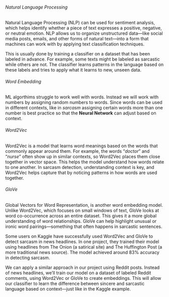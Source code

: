 ###### Natural Language Processing

Natural Language Processing (NLP) can be used for sentiment analysis, which helps identify whether a piece of text expresses a positive, negative, or neutral emotion. NLP allows us to organize unstructured data—like social media posts, emails, and other forms of natural text—into a form that machines can work with by applying text classification techniques.

This is usually done by training a classifier on a dataset that has been labeled in advance. For example, some texts might be labeled as sarcastic while others are not. The classifier learns patterns in the language based on these labels and tries to apply what it learns to new, unseen data.

###### Word Embedding
ML algorthims struggle to work well with words. Instead we will work with numbers by assigning random numbers to words. Since words can be used in different contexts, like in *sarcasm* assigning certain words more than one number is best practice so that the **Neural Network** can adjust based on context.

###### Word2Vec 
Word2Vec is a model that learns word meanings based on the words that commonly appear around them. For example, the words “*doctor*” and “*nurse*” often show up in similar contexts, so Word2Vec places them close together in vector space. This helps the model understand how words relate to one another. In sarcasm detection, understanding context is key, and Word2Vec helps capture that by noticing patterns in how words are used together.

###### GloVe
 Global Vectors for Word Representation, is another word embedding model. Unlike Word2Vec, which focuses on small windows of text, GloVe looks at word co-occurrence across an entire dataset. This gives it a more global understanding of word relationships. GloVe can help highlight unusual or ironic word pairings—something that often happens in sarcastic sentences.

Some users on Kaggle have successfully used Word2Vec and GloVe to detect sarcasm in news headlines. In one project, they trained their model using headlines from The Onion (a satirical site) and The Huffington Post (a more traditional news source). The model achieved around 83% accuracy in detecting sarcasm.

We can apply a similar approach in our project using Reddit posts. Instead of news headlines, we’ll train our model on a dataset of labeled Reddit comments, using Word2Vec or GloVe to create embeddings. This will allow our classifier to learn the difference between sincere and sarcastic language based on context—just like in the Kaggle example.


